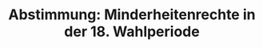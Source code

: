 ---
layout: abstimmung
title: "Abstimmung: Minderheitenrechte in der 18. Wahlperiode"
categories:
 - Politik
tags:
 - Minderheiten

abstimmung:
 legislaturperiode: 18
 bundestagssitzung: 26
 abstimmung: 2
links:
 - title: https://www.bundestag.de/parlament/plenum/abstimmung/abstimmung?id=258
   url: https://www.bundestag.de/parlament/plenum/abstimmung/abstimmung?id=258
 - title: http://www.abgeordnetenwatch.de/minderheitenrechte_im_bundestag-1105-592.html
   url: http://www.abgeordnetenwatch.de/minderheitenrechte_im_bundestag-1105-592.html
data:
 - title: Abstimmungsergebnis 20140403_2-data.pdf
   url: /res/abstimmungsliste/20140403_2-data.pdf
 - title: Abstimmungsergebnis 20140403_2_xls-data.csv
   url: /res/abstimmungsliste/analyses/20140403_2_xls-data.csv
documents:
 - title: Drucksache 18/00481.pdf
   url: http://dip21.bundestag.de/dip21/btd/18/004/1800481.pdf
   local: /res/abstimmungsdaten/018-026-02/1800481.pdf
 - title: Drucksache 18/00997.pdf
   url: http://dip21.bundestag.de/dip21/btd/18/009/1800997.pdf
   local: /res/abstimmungsdaten/018-026-02/1800997.pdf
preview: |
     Deutscher Bundestag
    
     26. Sitzung des Deutschen Bundestages
     am Donnerstag, 3.April 2014
     Endgültiges Ergebnis der Namentlichen Abstimmung Nr. 2
    
     Beschlussempfehlung des Ausschusses für Wahlprüfung , Immunität und
     Geschäftsordnung (1. Ausschuss) zu dem Antrag der Fraktionen der CDU/CSU und SPD
     Änderung der Geschäftsordnung zur besonderen Anwendung der Minderheitenrechte in
     der 18. Wahlperiode
     - Drucksachen 18/481 und 18/997 -
    
     Abgegebene Stimmen insgesamt:
     Nicht abgegebene Stimmen:
     Ja-Stimmen:
    
     585
     46
     530
    
     Nein-Stimmen:
    
     0
    
     Enthaltungen:
    
     55
    
     Ungültige:
    
     Berlin, den 03.04.2014
    
     0
    
     Beginn: 16:07
     Ende: 16:10
---